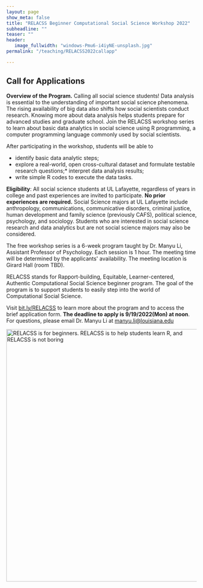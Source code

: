 ```yaml
---
layout: page
show_meta: false
title: "RELACSS Beginner Computational Social Science Workshop 2022"
subheadline: ""
teaser: ""
header:
   image_fullwidth: "windows-Pmu6-i4iyNE-unsplash.jpg"
permalink: "/teaching/RELACSS2022callapp"

---
```


## Call for Applications

**Overview of the Program.** Calling all social science students! Data analysis is essential to the understanding of important social science phenomena. The rising availability of big data also shifts how social scientists conduct research. Knowing more about data analysis helps students prepare for advanced studies and graduate school. Join the RELACSS workshop series to learn about basic data analytics in social science using R programming, a computer programming language commonly used by social scientists. 

After participating in the workshop, students will be able to
* identify basic data analytic steps;
* explore a real-world, open cross-cultural dataset and formulate testable research questions;* interpret data analysis results;
* write simple R codes to execute the data tasks.

**Eligibility**: All social science students at UL Lafayette, regardless of years in college and past experiences are invited to participate. **No prior experiences are required.** Social Science majors at UL Lafayette include anthropology, communications, communicative disorders, criminal justice, human development and family science (previously CAFS), political science, psychology, and sociology. Students who are interested in social science research and data analytics but are not social science majors may also be considered.  

The free workshop series is a 6-week program taught by Dr. Manyu Li, Assistant Professor of Psychology. Each session is 1 hour. The meeting time will be determined by the applicants' availability. The meeting location is Girard Hall (room TBD).  

RELACSS stands for Rapport-building, Equitable, Learner-centered, Authentic Computational Social Science beginner program. The goal of the program is to support students to easily step into the world of Computational Social Science.

Visit <a href="http://bit.ly/RELACSS" target="_blank">bit.ly/RELACSS</a> to learn more about the program and to access the brief application form. **The deadline to apply is 9/19/2022(Mon) at noon**. For questions, please email Dr. Manyu Li at manyu.li@louisiana.edu

<img src="https://github.com/manyu26/daisolab/blob/master/images/RELACSSflyer.png?raw=true" alt="RELACSS is for beginners. RELACSS is to help students learn R, and RELACSS is not boring" itemprop="image" width="515" height="667">
